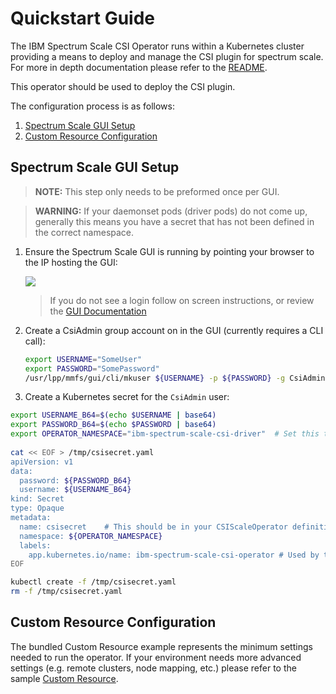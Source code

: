 Quickstart Guide
================

The IBM Spectrum Scale CSI Operator runs within a Kubernetes cluster providing a means to 
deploy and manage the CSI plugin for spectrum scale. For more in depth documentation please refer
to the [README](https://github.com/IBM/ibm-spectrum-scale-csi-operator/blob/1.0.0/README.md).

This operator should be used to deploy the CSI plugin.

The configuration process is as follows:

1. [Spectrum Scale GUI Setup](#spectrum-scale-gui-setup)
2. [Custom Resource Configuration](#custom-resource-configuration)

Spectrum Scale GUI Setup 
------------------------
> **NOTE:** This step only needs to be preformed once per GUI.

> **WARNING:** If your daemonset pods (driver pods) do not come up, generally this means you have a  secret that  has not been defined in the correct namespace.

1. Ensure the Spectrum Scale GUI is running by pointing your browser to the IP hosting the GUI:

    ![](https://user-images.githubusercontent.com/1195452/67230992-6d2d9700-f40c-11e9-96d5-3f0e5bcb2d9a.png)

    > If you do not see a login follow on screen instructions, or review the [GUI Documentation](https://www.ibm.com/support/knowledgecenter/en/STXKQY_5.0.3/com.ibm.spectrum.scale.v5r03.doc/bl1ins_quickrefforgui.htm)


2. Create a CsiAdmin group account on in the GUI (currently requires a CLI call):
   ``` bash
   export USERNAME="SomeUser"
   export PASSWORD="SomePassword"
   /usr/lpp/mmfs/gui/cli/mkuser ${USERNAME} -p ${PASSWORD} -g CsiAdmin
   ```

3. Create a Kubernetes secret for the `CsiAdmin` user:
  ``` bash
  export USERNAME_B64=$(echo $USERNAME | base64)
  export PASSWORD_B64=$(echo $PASSWORD | base64)
  export OPERATOR_NAMESPACE="ibm-spectrum-scale-csi-driver"  # Set this to the namespace you deploy the operator in.
    
  cat << EOF > /tmp/csisecret.yaml
  apiVersion: v1
  data:
    password: ${PASSWORD_B64}
    username: ${USERNAME_B64}
  kind: Secret
  type: Opaque
  metadata:
    name: csisecret    # This should be in your CSIScaleOperator definition
    namespace: ${OPERATOR_NAMESPACE} 
    labels:
      app.kubernetes.io/name: ibm-spectrum-scale-csi-operator # Used by the operator to detect changes, set on load of CR change if secret matches name in CR and namespace.
  EOF
  
  kubectl create -f /tmp/csisecret.yaml
  rm -f /tmp/csisecret.yaml
  
  ```

Custom Resource Configuration
-----------------------------

The bundled Custom Resource example represents the minimum settings needed to run the operator.
If your environment needs more advanced settings (e.g. remote clusters, node mapping, etc.) please
refer to the sample [Custom Resource](https://github.com/IBM/ibm-spectrum-scale-csi-operator/blob/1.0.0/stable/ibm-spectrum-scale-csi-operator-bundle/operators/ibm-spectrum-scale-csi-operator/deploy/crds/ibm-spectrum-scale-csi-operator-cr.yaml).


